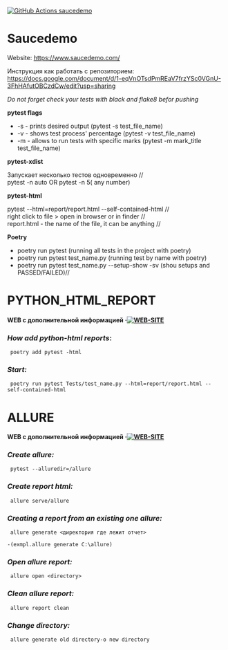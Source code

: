 [![GitHub Actions saucedemo](https://github.com/ivanovajulika/RedRover/actions/workflows/action.yml/badge.svg)](https://github.com/Elvorob/Saucedemo/actions)
# Saucedemo
Website: https://www.saucedemo.com/

Инструкция как работать с репозиторием:
https://docs.google.com/document/d/1-eqVnOTsdPmREaV7frzYSc0VGnU-3FhHAfutOBCzdCw/edit?usp=sharing

*Do not forget check your tests with black and flake8 befor pushing*

**pytest flags**
- -s - prints desired output (pytest -s test_file_name)
- -v - shows test process' percentage (pytest -v test_file_name)
- -m - allows to run tests with specific marks (pytest -m mark_title test_file_name)

**pytest-xdist**

Запускает несколько тестов одновременно //  
pytest -n auto OR pytest -n 5( any number)


**pytest-html**

pytest <name of test> --html=report/report.html --self-contained-html //  
right click to file > open in browser or in finder //  
report.html - the name of the file, it can be anything //  

**Poetry**
  
  - poetry run pytest (running all tests in the project with poetry)
  - poetry run pytest test_name.py (running test by name with poetry)
  - poetry run pytest test_name.py --setup-show -sv (shou setups and PASSED/FAILED)//
  

  
# PYTHON_HTML_REPORT
#### WEB с дополнительной информацией &middot;[![WEB-SITE](https://img.shields.io/badge/PRs-website-brightgreen.svg?style=flat-square)](https://pytest-html.readthedocs.io/en/latest/user_guide.html)

### *How add python-html reports*:
  
     poetry add pytest -html

### ***Start:***
  
     poetry run pytest Tests/test_name.py --html=report/report.html --self-contained-html

# ALLURE
#### WEB с дополнительной информацией &middot;[![WEB-SITE](https://img.shields.io/badge/PRs-website-brightgreen.svg?style=flat-square)](https://docs.qameta.io/allure/#_pytest)
  
### ***Create allure:***
  
     pytest --alluredir=/allure

### ***Create report html:***
  
     allure serve/allure

### ***Creating a report from an existing one allure:***

     allure generate <директория где лежит отчет>
  
    -(exmpl.allure generate C:\allure)

### ***Open allure report:***
  
     allure open <directory>  

### ***Clean allure report:***
  
     allure report clean 

### ***Change directory:***

     allure generate old directory-o new directory
